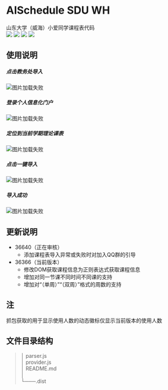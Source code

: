 # AISchedule SDU WH
山东大学（威海）小爱同学课程表代码  
![](https://img.shields.io/badge/%E5%BC%80%E5%8F%91%E8%80%85-yuzheng14-yellow)
![](https://img.shields.io/badge/dynamic/json?color=brightgreen&label=%E4%BD%BF%E7%94%A8%E4%BA%BA%E6%95%B0&query=%24.usedNum&url=https%3A%2F%2Fopen-schedule.ai.xiaomi.com%2Fapi%2Fcoder%3Ftb_id%3D36366)
![](https://img.shields.io/badge/dynamic/json?color=yellow&label=%E5%BC%80%E5%8F%91%E8%80%85&query=%24.coderName&url=https%3A%2F%2Fopen-schedule.ai.xiaomi.com%2Fapi%2Fcoder%3Ftb_id%3D36366)
[![](https://img.shields.io/badge/QQ%E7%BE%A4-653831786-important)](https://jq.qq.com/?_wv=1027&k=VvVwIsjE)

## 使用说明
##### 点击教务处导入
![图片加载失败](https://github-yuzheng14.oss-cn-beijing.aliyuncs.com/AISchedule-SDU-WH/1.png)
##### 登录个人信息化门户
![图片加载失败](https://github-yuzheng14.oss-cn-beijing.aliyuncs.com/AISchedule-SDU-WH/2.png)

##### 定位到当前学期理论课表
![图片加载失败](https://github-yuzheng14.oss-cn-beijing.aliyuncs.com/AISchedule-SDU-WH/3.png)

##### 点击一键导入
![图片加载失败](https://github-yuzheng14.oss-cn-beijing.aliyuncs.com/AISchedule-SDU-WH/4.png)

##### 导入成功
![图片加载失败](https://github-yuzheng14.oss-cn-beijing.aliyuncs.com/AISchedule-SDU-WH/5.png)

## 更新说明

- 36640（正在审核）
  - 添加课程表导入异常或失败时对加入QQ群的引导
- 36366（当前版本）
  - 修改DOM获取课程信息为正则表达式获取课程信息
  - 增加对同一节课不同时间不同课的支持
  - 增加对“（单周）”“（双周）”格式的周数的支持

## 注

抓包获取的用于显示使用人数的动态徽标仅显示当前版本的使用人数

## 文件目录结构
>│   parser.js  
>│   provider.js  
>│   README.md  
>│   
>└───.dist
